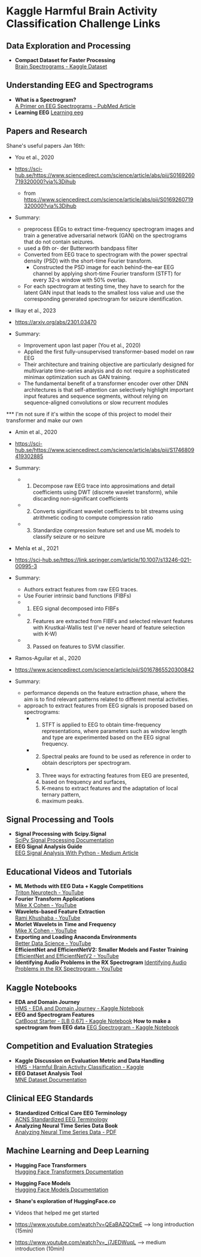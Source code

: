 # Kaggle Harmful Brain Activity Classification Challenge Links

## Data Exploration and Processing
- **Compact Dataset for Faster Processing**  
  [Brain Spectrograms - Kaggle Dataset](https://www.kaggle.com/datasets/cdeotte/brain-spectrograms)

## Understanding EEG and Spectrograms
- **What is a Spectrogram?**  
  [A Primer on EEG Spectrograms - PubMed Article](https://www.ncbi.nlm.nih.gov/pmc/articles/PMC8901534/)
- **Learning EEG**
  [Learning eeg](https://www.learningeeg.com/montages-and-technical-components)


## Papers and Research
Shane's useful papers Jan 16th:

- You et al., 2020
- https://sci-hub.se/https://www.sciencedirect.com/science/article/abs/pii/S0169260719320000?via%3Dihub
	- from https://www.sciencedirect.com/science/article/abs/pii/S0169260719320000?via%3Dihub
- Summary: 
	- preprocess EEGs to extract time-frequency spectrogram images and train a generative adversarial network (GAN) 
		on the spectrograms that do not contain seizures. 
	- used a 6th or- der Butterworth bandpass filter
	- Converted from EEG trace to spectrogram with the power spectral density (PSD) with the short-time Fourier transform.
		- Constructed the PSD image for each behind-the-ear EEG channel by applying short-time Fourier transform (STFT) for every 32-s window with 50% overlap.
	- For each spectrogram at testing time, they have to search for the latent GAN input that leads to the smallest 
		loss value and use the corresponding generated spectrogram for seizure identification.

- Ilkay et al., 2023
- https://arxiv.org/abs/2301.03470
- Summary:
	- Improvement upon last paper (You et al., 2020)
	- Applied the first fully-unsupervised transformer-based model on raw EEG
	- Their architecture and training objective are particularly designed for multivariate time-series analysis and do not 
		require a sophisticated minimax optimization such as GAN training.
	- The fundamental benefit of a transformer encoder over other DNN architectures is that self-attention can selectively highlight important input features and sequence segments, without relying on sequence-aligned convolutions or slow recurrent modules

*** I'm not sure if it's within the scope of this project to model their transformer and make our own

- Amin et al., 2020
- https://sci-hub.se/https://www.sciencedirect.com/science/article/abs/pii/S1746809419302885
- Summary:
	- 1) Decompose raw EEG trace into approsimations and detail coefficients using DWT (discrete wavelet transform), while discarding non-significant coefficients
	- 2) Converts significant wavelet coefficients to bit streams using atrithmetic coding to compute compression ratio
	- 3) Standardize compression feature set and use ML models to classify seizure or no seizure

- Mehla et al., 2021
- https://sci-hub.se/https://link.springer.com/article/10.1007/s13246-021-00995-3
- Summary: 
	- Authors extract features from raw EEG traces.
	- Use Fourier intrinsic band functions (FIBFs) 
	- 1) EEG signal decomposed into FIBFs
	- 2) Features are extracted from FIBFs and selected relevant features with Krustkal-Wallis test (I've never heard of feature selection with K-W) 
	- 3) Passed on features to SVM classifier.

- Ramos-Aguilar et al., 2020
- https://www.sciencedirect.com/science/article/pii/S0167865520300842
- Summary: 
	- performance depends on the feature extraction phase, where the aim is to find relevant patterns related to different mental activities.
	- approach to extract features from EEG signals is proposed based on spectrograms: 
		- 1) STFT is applied to EEG to obtain time-frequency representations, where parameters such as window length and type are experimented based on the EEG signal frequency. 
		- 2) Spectral peaks are found to be used as reference in order to obtain descriptors per spectrogram. 
		- 3) Three ways for extracting features from EEG are presented, 
			1) based on frequency and surfaces, 
			2) K-means to extract features and the adaptation of local ternary pattern, 
			3) maximum peaks.

    
## Signal Processing and Tools
- **Signal Processing with Scipy.Signal**  
  [SciPy Signal Processing Documentation](https://docs.scipy.org/doc/scipy/reference/signal.html)
- **EEG Signal Analysis Guide**  
  [EEG Signal Analysis With Python - Medium Article](https://reybahl.medium.com/eeg-signal-analysis-with-python-fdd8b4cbd306)

## Educational Videos and Tutorials
- **ML Methods with EEG Data + Kaggle Competitions**  
  [Triton Neurotech - YouTube](https://youtu.be/AjMdirPPnQQ?si=mbO0NRDsr2zG6jzp)
- **Fourier Transform Applications**  
  [Mike X Cohen - YouTube](https://www.youtube.com/watch?v=xPNoHI9_7Wc&list=PLn0OLiymPak28kNU6D_nkUBebb5LRj3E5&index=2)
- **Wavelets-based Feature Extraction**  
  [Rami Khushaba - YouTube](https://www.youtube.com/watch?v=fxfS0vSAsTA)
- **Morlet Wavelets in Time and Frequency**  
  [Mike X Cohen - YouTube](https://www.youtube.com/watch?v=7ahrcB5HL0k)
- **Exporting and Loading Anaconda Environments**  
  [Better Data Science - YouTube](https://www.youtube.com/watch?v=gx403uIwHsc)
- **EfficientNet and EfficientNetV2: Smaller Models and Faster Training**
  [EfficientNet and EfficientNetV2 - YouTube](https://www.youtube.com/watch?v=qoSKbMbf1Pw)
- **Identifying Audio Problems in the RX Spectrogram**
  [Identifying Audio Problems in the RX Spectrogram - YouTube](https://www.youtube.com/watch?v=UsyRPoCT7Yk)


## Kaggle Notebooks
- **EDA and Domain Journey**  
  [HMS - EDA and Domain Journey - Kaggle Notebook](https://www.kaggle.com/code/mvvppp/hms-eda-and-domain-journey#Domain-info)
- **EEG and Spectrogram Features**  
  [CatBoost Starter - [LB 0.67] - Kaggle Notebook](https://www.kaggle.com/code/cdeotte/catboost-starter-lb-0-67)
  **How to make a spectrogram from EEG data**
  [EEG Spectrogram - Kaggle Notebook](https://www.kaggle.com/code/cdeotte/how-to-make-spectrogram-from-eeg?scriptVersionId=159197813)

## Competition and Evaluation Strategies
- **Kaggle Discussion on Evaluation Metric and Data Handling**  
  [HMS - Harmful Brain Activity Classification - Kaggle](https://www.kaggle.com/competitions/hms-harmful-brain-activity-classification/discussion/467038)
- **EEG Dataset Analysis Tool**  
  [MNE Dataset Documentation](https://mne.tools/stable/documentation/datasets.html)

## Clinical EEG Standards
- **Standardized Critical Care EEG Terminology**  
  [ACNS Standardized EEG Terminology](https://www.acns.org/UserFiles/file/ACNSStandardizedCriticalCareEEGTerminology_rev2021.pdf)
- **Analyzing Neural Time Series Data Book**  
  [Analyzing Neural Time Series Data - PDF](https://cdn.discordapp.com/attachments/1195096636108574782/1195410917928751288/EEG_book.pdf)

## Machine Learning and Deep Learning
- **Hugging Face Transformers**  
  [Hugging Face Transformers Documentation](https://huggingface.co/transformers/)
- **Hugging Face Models**  
  [Hugging Face Models Documentation](https://huggingface.co/models)

- **Shane's exploration of HuggingFace.co**

- Videos that helped me get started
- https://www.youtube.com/watch?v=QEaBAZQCtwE --> long introduction (15min)
- https://www.youtube.com/watch?v=_j7JEDWuqL --> medium introduction (10min)



